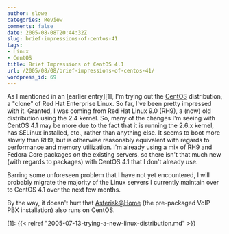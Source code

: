 ```yaml
---
author: slowe
categories: Review
comments: false
date: 2005-08-08T20:44:32Z
slug: brief-impressions-of-centos-41
tags:
- Linux
- CentOS
title: Brief Impressions of CentOS 4.1
url: /2005/08/08/brief-impressions-of-centos-41/
wordpress_id: 69
---
```


As I mentioned in an [earlier entry][1], I'm trying out the [CentOS](http://www.centos.org/) distribution, a "clone" of Red Hat Enterprise Linux. So far, I've been pretty impressed with it. Granted, I was coming from Red Hat Linux 9.0 (RH9), a (now) old distribution using the 2.4 kernel. So, many of the changes I'm seeing with CentOS 4.1 may be more due to the fact that it is running the 2.6.x kernel, has SELinux installed, etc., rather than anything else. It seems to boot more slowly than RH9, but is otherwise reasonably equivalent with regards to performance and memory utilization. I'm already using a mix of RH9 and Fedora Core packages on the existing servers, so there isn't that much new (with regards to packages) with CentOS 4.1 that I don't already use.

Barring some unforeseen problem that I have not yet encountered, I will probably migrate the majority of the Linux servers I currently maintain over to CentOS 4.1 over the next few months.

By the way, it doesn't hurt that [Asterisk@Home](http://asteriskathome.sourceforge.net/) (the pre-packaged VoIP PBX installation) also runs on CentOS.

[1]: {{< relref "2005-07-13-trying-a-new-linux-distribution.md" >}}

